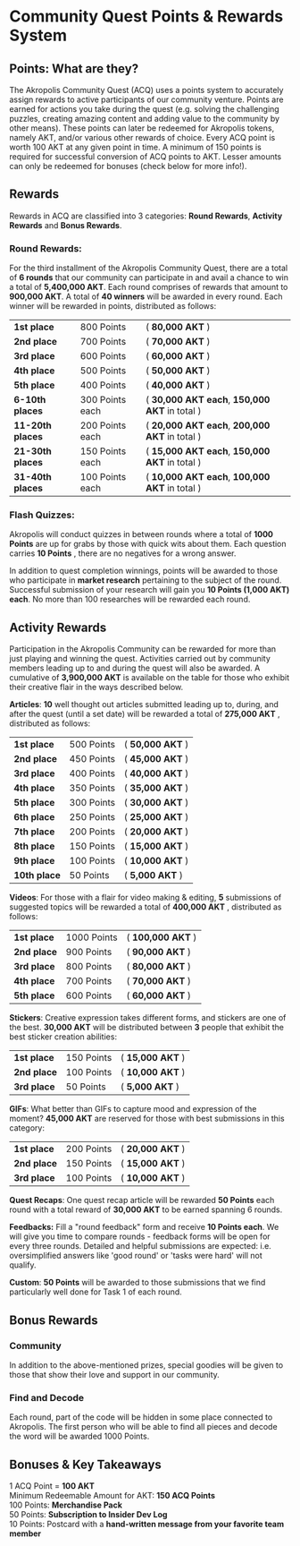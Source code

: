 # Community Quest Points &amp; Rewards System

## Points: What are they?

The Akropolis Community Quest (ACQ) uses a points system to accurately assign rewards to active participants of our community venture. Points are earned for actions you take during the quest (e.g. solving the challenging puzzles, creating amazing content and adding value to the community by other means). These points can later be redeemed for Akropolis tokens, namely AKT, and/or various other rewards of choice. Every ACQ point is worth 100 AKT at any given point in time. A minimum of 150 points is required for successful conversion of ACQ points to AKT. Lesser amounts can only be redeemed for bonuses (check below for more info!).

## Rewards

Rewards in ACQ are classified into 3 categories: **Round Rewards**, **Activity Rewards** and **Bonus Rewards**.

### Round Rewards:

For the third installment of the Akropolis Community Quest, there are a total of **6 rounds** that our community can participate in and avail a chance to win a total of **5,400,000 AKT**. Each round comprises of rewards that amount to **900,000 AKT**. A total of **40 winners** will be awarded in every round. Each winner will be rewarded in points, distributed as follows:

<table style="width:100%">
  <tr>
    <td class="tg-0pky"><b>1st place</b><br></th>
    <td class="tg-0pky">800 Points</th>
    <td class="tg-0pky">(<b> 80,000 AKT </b>)</th>
  </tr>
  <tr>
    <td class="tg-0pky"><b>2nd place</b></td>
    <td class="tg-0pky">700 Points</td>
    <td class="tg-0pky">(<b> 70,000 AKT </b>)</td>
  </tr>
  <tr>
    <td class="tg-0pky"><b>3rd place</b></td>
    <td class="tg-0pky">600 Points</td>
    <td class="tg-0pky">(<b> 60,000 AKT </b>)</td>
  </tr>
  <tr>
    <td class="tg-0pky"><b>4th place</b></td>
    <td class="tg-0pky">500 Points</td>
    <td class="tg-0pky">(<b> 50,000 AKT </b>)</td>
  </tr>
  <tr>
    <td class="tg-0pky"><b>5th place</b></td>
    <td class="tg-0pky">400 Points</td>
    <td class="tg-0pky">(<b> 40,000 AKT </b>)</td>
  </tr>
  <tr>
    <td class="tg-0pky"><b>6-10th places</b></td>
    <td class="tg-0pky">300 Points each</td>
    <td class="tg-0pky">(<b> 30,000 AKT each</b>, <b>150,000 AKT</b> in total )</td>
  </tr>
   <tr>
    <td class="tg-0pky"><b>11-20th places<b/></td>
    <td class="tg-0pky">200 Points each</td>
    <td class="tg-0pky">(<b> 20,000 AKT  each</b>, <b>200,000 AKT</b> in total )</td>
  </tr>
  <tr>
    <td class="tg-0pky"><b>21-30th places</b></td>
    <td class="tg-0pky">150 Points each</td>
    <td class="tg-0pky">(<b> 15,000 AKT each</b>, <b>150,000 AKT</b> in total )</td>
    </tr>
  <tr>
    <td class="tg-0pky"><b>31-40th places</b></td>
    <td class="tg-0pky">100 Points each</td>
    <td class="tg-0pky">(<b> 10,000 AKT each</b>, <b>100,000 AKT</b> in total )</td>
  </tr>
</table>

### Flash Quizzes:

Akropolis will conduct quizzes in between rounds where a total of **1000 Points** are up for grabs by those with quick wits about them. Each question carries **10 Points** , there are no negatives for a wrong answer.

In addition to quest completion winnings, points will be awarded to those who participate in **market research** pertaining to the subject of the round. Successful submission of your research will gain you **10 Points (1,000 AKT) each**. No more than 100 researches will be rewarded each round.

## Activity Rewards

Participation in the Akropolis Community can be rewarded for more than just playing and winning the quest. Activities carried out by community members leading up to and during the quest will also be awarded. A cumulative of **3,900,000 AKT** is available on the table for those who exhibit their creative flair in the ways described below.

**Articles**: **10** well thought out articles submitted leading up to, during, and after the quest (until a set date) will be rewarded a total of **275,000 AKT** , distributed as follows:

<table style="width:100%">
  <tr>
    <td class="tg-0pky"><b>1st place</b><br></th>
    <td class="tg-0pky">500 Points</th>
    <td class="tg-0pky">(<b> 50,000 AKT </b>)</th>
  </tr>
  <tr>
    <td class="tg-0pky"><b>2nd place</b></td>
    <td class="tg-0pky">450 Points</td>
    <td class="tg-0pky">(<b> 45,000 AKT </b>)</td>
  </tr>
  <tr>
    <td class="tg-0pky"><b>3rd place</b></td>
    <td class="tg-0pky">400 Points</td>
    <td class="tg-0pky">(<b> 40,000 AKT </b>)</td>
  </tr>
  <tr>
    <td class="tg-0pky"><b>4th place</b></td>
    <td class="tg-0pky">350 Points</td>
    <td class="tg-0pky">(<b> 35,000 AKT </b>)</td>
  </tr>
  <tr>
    <td class="tg-0pky"><b>5th place</b></td>
    <td class="tg-0pky">300 Points</td>
    <td class="tg-0pky">(<b> 30,000 AKT </b>)</td>
  </tr>
  <tr>
    <td class="tg-0pky"><b>6th place</b></td>
    <td class="tg-0pky">250 Points</td>
    <td class="tg-0pky">(<b> 25,000 AKT </b>)</td>
  </tr>
   <tr>
    <td class="tg-0pky"><b/>7th place<b/></td>
    <td class="tg-0pky">200 Points</td>
    <td class="tg-0pky">(<b> 20,000 AKT </b>)</td>
  </tr>
  <tr>
    <td class="tg-0pky"><b>8th place</b></td>
    <td class="tg-0pky">150 Points</td>
    <td class="tg-0pky">(<b> 15,000 AKT </b>)</td>
    </tr>
  <tr>
    <td class="tg-0pky"><b>9th place</b></td>
    <td class="tg-0pky">100 Points</td>
    <td class="tg-0pky">(<b> 10,000 AKT </b>)</td>
  </tr>
  <tr>
    <td class="tg-0pky"><b>10th place</b></td>
    <td class="tg-0pky">50 Points</td>
    <td class="tg-0pky">(<b> 5,000 AKT </b>)</td>
</table>

**Videos**: For those with a flair for video making &amp; editing, **5** submissions of suggested topics will be rewarded a total of **400,000 AKT** , distributed as follows:

<table style="width:100%">
  <tr>
    <td class="tg-0pky"><b>1st place</b><br></th>
    <td class="tg-0pky">1000 Points</th>
    <td class="tg-0pky">(<b> 100,000 AKT </b>)</th>
  </tr>
  <tr>
    <td class="tg-0pky"><b>2nd place</b></td>
    <td class="tg-0pky">900 Points</td>
    <td class="tg-0pky">(<b> 90,000 AKT </b>)</td>
  </tr>
  <tr>
    <td class="tg-0pky"><b/>3rd place<b/></td>
    <td class="tg-0pky">800 Points</td>
    <td class="tg-0pky">(<b> 80,000 AKT </b>)</td>
  </tr>
  <tr>
    <td class="tg-0pky"><b>4th place</b></td>
    <td class="tg-0pky">700 Points</td>
    <td class="tg-0pky">(<b> 70,000 AKT </b>)</td>
  </tr>
  <tr>
    <td class="tg-0pky"><b>5th place</b></td>
    <td class="tg-0pky">600 Points</td>
    <td class="tg-0pky">(<b> 60,000 AKT </b>)</td>
  </tr>
</table>

**Stickers**: Creative expression takes different forms, and stickers are one of the best. **30,000 AKT** will be distributed between **3** people that exhibit the best sticker creation abilities:

<table style="width:100%">
  <tr>
    <td class="tg-0pky"><b>1st place</b><br></th>
    <td class="tg-0pky">150 Points</th>
    <td class="tg-0pky">(<b> 15,000 AKT </b>)</th>
  </tr>
  <tr>
    <td class="tg-0pky"><b>2nd place</b></td>
    <td class="tg-0pky">100 Points</td>
    <td class="tg-0pky">(<b> 10,000 AKT </b>)</td>
  </tr>
  <tr>
    <td class="tg-0pky"><b>3rd place</b></td>
    <td class="tg-0pky">50 Points</td>
    <td class="tg-0pky">(<b> 5,000 AKT </b>)</td>
</table>

**GIFs**: What better than GIFs to capture mood and expression of the moment? **45,000 AKT** are reserved for those with best submissions in this category:

<table style="width:100%">
  <tr>
    <td class="tg-0pky"><b>1st place</b><br></th>
    <td class="tg-0pky">200 Points</th>
    <td class="tg-0pky">(<b> 20,000 AKT </b>)</th>
  </tr>
  <tr>
    <td class="tg-0pky"><b>2nd place</b></td>
    <td class="tg-0pky">150 Points</td>
    <td class="tg-0pky">(<b> 15,000 AKT </b>)</td>
  </tr>
  <tr>
    <td class="tg-0pky"><b>3rd place</b></td>
    <td class="tg-0pky">100 Points</td>
    <td class="tg-0pky">(<b> 10,000 AKT </b>)</td>
</table>


**Quest Recaps**: One quest recap article will be rewarded **50 Points** each round with a total reward of **30,000 AKT** to be earned spanning 6 rounds.

**Feedbacks:** Fill a &quot;round feedback&quot; form and receive **10 Points each**. We will give you time to compare rounds - feedback forms will be open for every three rounds. Detailed and helpful submissions are expected: i.e. oversimplified answers like &#39;good round&#39; or &#39;tasks were hard&#39; will not qualify.

**Custom**: **50 Points** will be awarded to those submissions that we find particularly well done for Task 1 of each round.

## Bonus Rewards

### Community

In addition to the above-mentioned prizes, special goodies will be given to those that show their love and support in our community.

### Find and Decode 

Each round, part of the code will be hidden in some place connected to Akropolis. The first person who will be able to find all pieces and decode the word will be awarded 1000 Points.

## Bonuses &amp; Key Takeaways

1 ACQ Point = **100 AKT** </br>
Minimum Redeemable Amount for AKT: **150 ACQ Points** </br>
100 Points: **Merchandise Pack** </br>
50 Points: **Subscription to Insider Dev Log** </br>
10 Points: Postcard with a **hand-written message from your favorite team member** </br>
